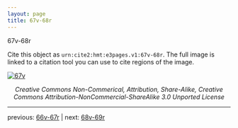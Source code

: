 ```yaml
---
layout: page
title: 67v-68r
---
```


67v-68r

Cite this object as `urn:cite2:hmt:e3pages.v1:67v-68r`. The full image is linked to a citation tool you can use to cite regions of the image.

[![67v](http://www.homermultitext.org/iipsrv?IIIF=/project/homer/pyramidal/deepzoom/hmt/e3bifolio/v1/E3_67v_68r.tif/full/800,/0/default.jpg)](http://www.homermultitext.org/ict2/?urn=urn:cite2:hmt:e3bifolio.v1:E3_67v_68r) 

<p style="text-align: center; font-style: italic;">Creative Commons Non-Commerical, Attribution, Share-Alike, Creative Commons Attribution-NonCommercial-ShareAlike 3.0 Unported License</p>

---

previous: [66v-67r](../66v-67r/) | next: [68v-69r](../68v-69r/)